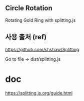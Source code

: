 ## Circle Rotation

Rotating Gold Ring with splitting.js

## 사용 출처 (ref)

https://github.com/shshaw/Splitting

Go to file -> dist/splitting.js

# doc

https://splitting.js.org/guide.html